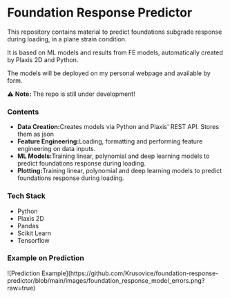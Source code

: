 <h1>Foundation Response Predictor</h1> 
This repository contains material to predict foundations subgrade response during loading, in a plane strain condition.

It is based on ML models and results from FE models, automatically created by Plaxis 2D and Python.

The models will be deployed on my personal webpage and available by form.

⚠️ **Note:** The repo is still under development!

<h3>Contents</h3>
<ul>
  <li><strong>Data Creation:</strong>Creates models via Python and Plaxis' REST API. Stores them as json</li>
  <li><strong>Feature Engineering:</strong>Loading, formatting and performing feature engineering on data inputs.</li>
  <li><strong>ML Models:</strong>Training linear, polynomial and deep learning models to predict foundations response during loading.</li>
  <li><strong>Plotting:</strong>Training linear, polynomial and deep learning models to predict foundations response during loading.</li>
</ul>

<h3>Tech Stack</h3>
<ul>
  <li>Python</li>
  <li>Plaxis 2D</li>
  <li>Pandas</li>
  <li>Scikit Learn</li>
  <li>Tensorflow</li>
</ul>

<h3>Example on Prediction</h3>
![Prediction Example](https://github.com/Krusovice/foundation-response-predictor/blob/main/images/foundation_response_model_errors.png?raw=true)
